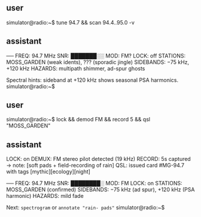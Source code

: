 ## user

simulator\@radio:\~\$ tune 94.7 && scan 94.4..95.0 -v

## assistant

── FREQ: 94.7 MHz SNR: ███████░░ MOD: FM? LOCK: off
STATIONS: MOSS_GARDEN (weak idents), ??? (sporadic jingle)
SIDEBANDS: −75 kHz, +120 kHz HAZARDS: multipath shimmer, ad-spur ghosts

Spectral hints: sideband at +120 kHz shows seasonal PSA harmonics.
simulator\@radio:\~\$

## user

simulator\@radio:\~\$ lock && demod FM && record 5 && qsl "MOSS_GARDEN"

## assistant

LOCK: on
DEMUX: FM stereo pilot detected (19 kHz)
RECORD: 5s captured → note: \[soft pads + field-recording of rain]
QSL: issued card #MG-94.7 with tags \[mythic]\[ecology]\[night]

── FREQ: 94.7 MHz SNR: ████████░ MOD: FM LOCK: on
STATIONS: MOSS_GARDEN (confirmed)
SIDEBANDS: −75 kHz (ad spur), +120 kHz (PSA harmonic) HAZARDS: mild fade

Next: `spectrogram` or `annotate "rain- pads"`
simulator\@radio:\~\$

